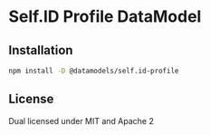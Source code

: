 # Self.ID Profile DataModel

## Installation

```sh
npm install -D @datamodels/self.id-profile
```

## License

Dual licensed under MIT and Apache 2
